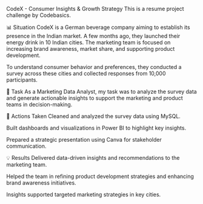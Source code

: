 CodeX - Consumer Insights & Growth Strategy
This is a resume project challenge by Codebasics.

📊 Situation
CodeX is a German beverage company aiming to establish its presence in the Indian market. A few months ago, they launched their energy drink in 10 Indian cities. The marketing team is focused on increasing brand awareness, market share, and supporting product development.

To understand consumer behavior and preferences, they conducted a survey across these cities and collected responses from 10,000 participants.

🎯 Task
As a Marketing Data Analyst, my task was to analyze the survey data and generate actionable insights to support the marketing and product teams in decision-making.

🚀 Actions Taken
Cleaned and analyzed the survey data using MySQL.

Built dashboards and visualizations in Power BI to highlight key insights.

Prepared a strategic presentation using Canva for stakeholder communication.

💡 Results
Delivered data-driven insights and recommendations to the marketing team.

Helped the team in refining product development strategies and enhancing brand awareness initiatives.

Insights supported targeted marketing strategies in key cities.
